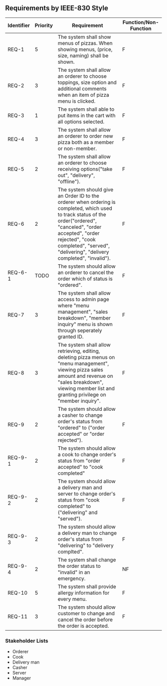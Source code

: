## Requirements by IEEE-830 Style

| Identifier | Priority | Requirement | Function/Non-Function |
| - | - | - | - |
| REQ-1 | 5 | The system shall show menus of pizzas. When showing menus, (price, size, naming) shall be shown. | F |
| REQ-2 | 3 | The system shall allow an orderer to choose toppings, size option and additional comments when an item of pizza menu is clicked. | F |
| REQ-3 | 1 | The system shall able to put items in the cart with all options selected. | F |
| REQ-4 | 3 | The system shall allow an orderer to order new pizza both as a member or non-member. | F |
| REQ-5 | 2 | The system shall allow an orderer to choose receiving options("take out", "delivery", "offline"). | F |
| REQ-6 | 2 | The system should give an Order ID to the orderer when ordering is completed, which used to track status of the order("ordered", "canceled", "order accepted", "order rejected", "cook completed", "served", "delivering", "delivery completed", "invalid"). | F |
| REQ-6-1 | TODO | The system should allow an orderer to cancel the order which of status is "ordered". | F |
| REQ-7 | 3 | The system shall allow access to admin page where "menu management", "sales breakdown", "member inquiry" menu is shown through seperately granted ID. | F |
| REQ-8 | 3 | The system shall allow retrieving, editing, deleting pizza menus on "menu management", viewing pizza sales amount and revenue on "sales breakdown", viewing member list and granting privilege on "member inquiry". | F |
| REQ-9 | 2 | The system should allow a casher to change order's status from "ordered" to ("order accepted" or "order rejected"). | F |
| REQ-9-1 | 2 | The system should allow a cook to change order's status from "order accepted" to "cook completed" | F |
| REQ-9-2 | 2 | The system should allow a delivery man and server to change order's status from "cook completed" to ("delivering" and "served"). | F |
| REQ-9-3 | 2 | The system should allow a delivery man to change order's status from "delivering" to "delivery complted". | F |
| REQ-9-4 | 2 | The system shall change the order status to "invalid" in an emergency. | NF |
| REQ-10 | 5 | The system shall provide allergy information for every menu. | F |
| REQ-11 | 3 | The system should allow customer to change and cancel the order before the order is accepted. | F |

### Stakeholder Lists
 * Orderer
 * Cook
 * Delivery man
 * Casher
 * Server
 * Manager
